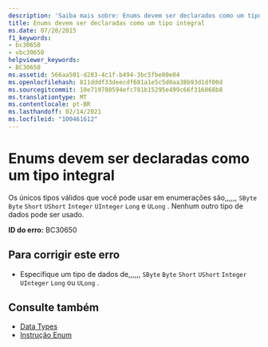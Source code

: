 ```yaml
---
description: 'Saiba mais sobre: Enums devem ser declarados como um tipo integral'
title: Enums devem ser declaradas como um tipo integral
ms.date: 07/20/2015
f1_keywords:
- bc30650
- vbc30650
helpviewer_keywords:
- BC30650
ms.assetid: 566aa501-d283-4c1f-b494-3bc5fbe80e04
ms.openlocfilehash: 811dddf33deecdf681a1e5c5d0aa38b93d1df00d
ms.sourcegitcommit: 10e719780594efc781b15295e499c66f316068b8
ms.translationtype: MT
ms.contentlocale: pt-BR
ms.lasthandoff: 02/14/2021
ms.locfileid: "100461612"
---
```

# <a name="enums-must-be-declared-as-an-integral-type"></a>Enums devem ser declaradas como um tipo integral

Os únicos tipos válidos que você pode usar em enumerações são,,,,,, `SByte` `Byte` `Short` `UShort` `Integer` `UInteger` `Long` e `ULong` . Nenhum outro tipo de dados pode ser usado.  
  
 **ID do erro:** BC30650  
  
## <a name="to-correct-this-error"></a>Para corrigir este erro  
  
- Especifique um tipo de dados de,,,,,, `SByte` `Byte` `Short` `UShort` `Integer` `UInteger` `Long` ou `ULong` .  
  
## <a name="see-also"></a>Consulte também

- [Data Types](../language-reference/data-types/index.md)
- [Instrução Enum](../language-reference/statements/enum-statement.md)
